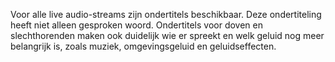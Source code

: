 <!-- @license CC0-1.0 -->

Voor alle live audio-streams zijn ondertitels beschikbaar. Deze ondertiteling heeft niet alleen gesproken woord. Ondertitels voor doven en slechthorenden maken ook duidelijk wie er spreekt en welk geluid nog meer belangrijk is, zoals muziek, omgevingsgeluid en geluidseffecten.
